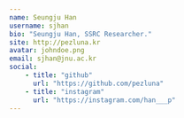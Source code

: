 ```yaml
---
name: Seungju Han
username: sjhan
bio: "Seungju Han, SSRC Researcher."
site: http://pezluna.kr
avatar: johndoe.png
email: sjhan@jnu.ac.kr
social:
    - title: "github"
      url: "https://github.com/pezluna"
    - title: "instagram"
      url: "https://instagram.com/han___p"
---
```

